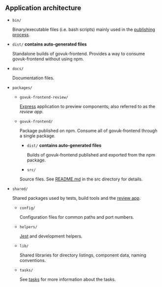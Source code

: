## Application architecture

- `bin/`

  Binary/executable files (i.e. bash scripts) mainly used in the [publishing process](/docs/releasing/publishing.md).

- `dist/` **contains auto-generated files**

  Standalone builds of govuk-frontend. Provides a way to consume govuk-frontend without using npm.

- `docs/`

  Documentation files.

- `packages/`

  - `govuk-frontend-review/`

    [Express](https://github.com/expressjs/express) application to preview components; also referred to as the _review app_.

  - `govuk-frontend/`

    Package published on npm.
    Consume all of govuk-frontend through a single package.

    - `dist/` **contains auto-generated files**

      Builds of govuk-frontend published and exported from the npm package.

    - `src/`

    Source files. See [README.md](/packages/govuk-frontend/src/README.md) in the src directory for details.

- `shared/`

  Shared packages used by tests, build tools and the [review app](/packages/govuk-frontend-review).

  - `config/`

    Configuration files for common paths and port numbers.

  - `helpers/`

    [Jest](https://github.com/facebook/jest) and development helpers.

  - `lib/`

    Shared libraries for directory listings, component data, naming conventions.

  - `tasks/`

    See [tasks](tasks.md) for more information about the tasks.
